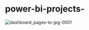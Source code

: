 # power-bi-projects-
![dashboard_pages-to-jpg-0001](https://github.com/SahilRao007/power-bi-projects-/assets/110445692/ad159384-bbee-4cb5-b958-7318e26290ad)
